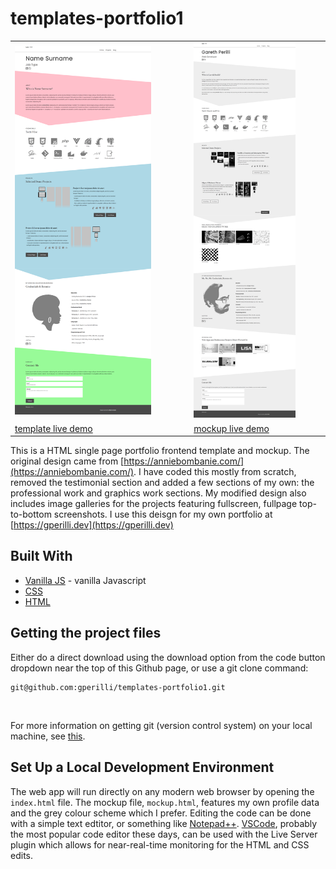 # templates-portfolio1

|   |   |
|---|---|
| <img src="assets/img/portfolio-template.png" width="80%" />   | <img src="assets/img/portfolio-mockup.png" width="80%" />   |
[template live demo](https://gperilli.github.io/templates-portfolio1) | [mockup live demo](https://gperilli.github.io/templates-portfolio1/mockup)



This is a HTML single page portfolio frontend template and mockup. The original design came from [https://anniebombanie.com/](https://anniebombanie.com/). I have coded this mostly from scratch, removed the testimonial section and added a few sections of my own: the professional work and graphics work sections. My modified design also includes image galleries for the projects featuring fullscreen, fullpage top-to-bottom screenshots. I use this deisgn for my own portfolio at [https://gperilli.dev](https://gperilli.dev)


## Built With
- [Vanilla JS](https://developer.mozilla.org/en-US/docs/Web/JavaScript) - vanilla Javascript
- [CSS](https://developer.mozilla.org/en-US/docs/Web/CSS)
- [HTML](https://developer.mozilla.org/en-US/docs/Web/HTML)

## Getting the project files

Either do a direct download using the download option from the code button dropdown near the top of this Github page, or use a git clone command:
```
git@github.com:gperilli/templates-portfolio1.git
```
<br>

For more information on getting git (version control system) on your local machine, see [this](https://git-scm.com/book/en/v2/Getting-Started-Installing-Git).

## Set Up a Local Development Environment

The web app will run directly on any modern web browser by opening the `index.html` file. The mockup file, `mockup.html`, features my own profile data and the grey colour scheme which I prefer.
Editing the code can be done with a simple text edtitor, or something like [Notepad++](https://notepad-plus-plus.org/). [VSCode](https://code.visualstudio.com/), probably the most popular code editor these days, can be used with the Live Server plugin which allows for near-real-time monitoring for the HTML and CSS edits.

